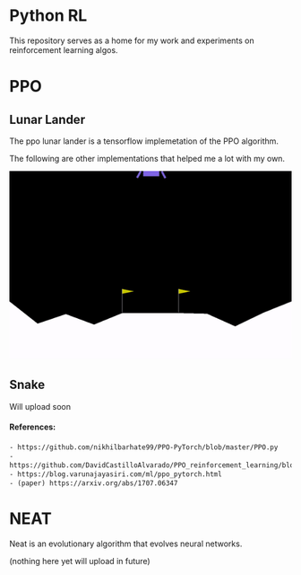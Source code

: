 # Python RL

This repository serves as a home for my work and experiments on reinforcement learning algos.

# PPO 

## Lunar Lander
The ppo lunar lander is a tensorflow implemetation of the PPO algorithm.

The following are other implementations that helped me a lot with my own.

![](LLgif.gif)

## Snake

Will upload soon

#### References:
    - https://github.com/nikhilbarhate99/PPO-PyTorch/blob/master/PPO.py
    - https://github.com/DavidCastilloAlvarado/PPO_reinforcement_learning/blob/master/PPO_pendulum.py
    - https://blog.varunajayasiri.com/ml/ppo_pytorch.html
    - (paper) https://arxiv.org/abs/1707.06347
    
    
# NEAT

Neat is an evolutionary algorithm that evolves neural networks.

(nothing here yet will upload in future)
    
